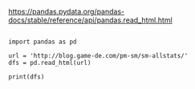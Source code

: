 https://pandas.pydata.org/pandas-docs/stable/reference/api/pandas.read_html.html

```

import pandas as pd

url = 'http://blog.game-de.com/pm-sm/sm-allstats/'
dfs = pd.read_html(url)

print(dfs)

```